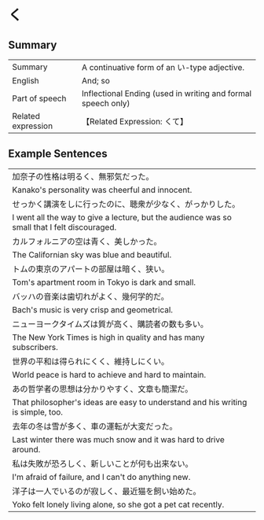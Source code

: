 # く

## Summary

<table><tr>   <td>Summary</td>   <td>A continuative form of an い-type adjective.</td></tr><tr>   <td>English</td>   <td>And; so</td></tr><tr>   <td>Part of speech</td>   <td>Inflectional Ending (used in writing and formal speech only)</td></tr><tr>   <td>Related expression</td>   <td>【Related Expression: くて】</td></tr></table>

## Example Sentences

<table><tr><td>加奈子の性格は明るく、無邪気だった。</td></tr><tr><td>Kanako's personality was cheerful and innocent.</td></tr><tr><td>せっかく講演をしに行ったのに、聴衆が少なく、がっかりした。</td></tr><tr><td>I went all the way to give a lecture, but the audience was so small that I felt discouraged.</td></tr><tr><td>カルフォルニアの空は青く、美しかった。</td></tr><tr><td>The Californian sky was blue and beautiful.</td></tr><tr><td>トムの東京のアパートの部屋は暗く、狭い。</td></tr><tr><td>Tom's apartment room in Tokyo is dark and small.</td></tr><tr><td>バッハの音楽は歯切れがよく、幾何学的だ。</td></tr><tr><td>Bach's music is very crisp and geometrical.</td></tr><tr><td>ニューヨークタイムズは質が高く、購読者の数も多い。</td></tr><tr><td>The New York Times is high in quality and has many subscribers.</td></tr><tr><td>世界の平和は得られにくく、維持しにくい。</td></tr><tr><td>World peace is hard to achieve and hard to maintain.</td></tr><tr><td>あの哲学者の思想は分かりやすく、文章も簡潔だ。</td></tr><tr><td>That philosopher's ideas are easy to understand and his writing is simple, too.</td></tr><tr><td>去年の冬は雪が多く、車の運転が大変だった。</td></tr><tr><td>Last winter there was much snow and it was hard to drive around.</td></tr><tr><td>私は失敗が恐ろしく、新しいことが何も出来ない。</td></tr><tr><td>I'm afraid of failure, and I can't do anything new.</td></tr><tr><td>洋子は一人でいるのが寂しく、最近猫を飼い始めた。</td></tr><tr><td>Yoko felt lonely living alone, so she got a pet cat recently.</td></tr></table>

